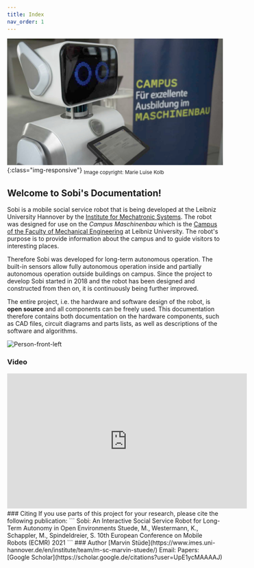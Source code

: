 ```yaml
---
title: Index
nav_order: 1
---
```

![Sobi-Header](/images/cmg_opening.jpg){:class="img-responsive"}
<sub>Image copyright: Marie Luise Kolb</sub>
## Welcome to Sobi's Documentation!
Sobi is a mobile social service robot that is being developed at the Leibniz University Hannover by the [Institute for Mechatronic Systems](https://www.imes.uni-hannover.de/en/). The robot was designed for use on the _Campus Maschinenbau_ which is the [Campus of the Faculty of Mechanical Engineering](https://www.maschinenbau.uni-hannover.de/en/faculty/mechanical-engineering-campus/) at Leibniz University. The robot's purpose is to provide information about the campus and to guide visitors to interesting places.

Therefore Sobi was developed for long-term autonomous operation. The built-in sensors allow fully autonomous operation inside and partially autonomous operation outside buildings on campus.
Since the project to develop Sobi started in 2018 and the robot has been designed and constructed from then on, it is continuously being further improved.

The entire project, i.e. the hardware and software design of the robot, is **open source** and all components can be freely used. This documentation therefore contains both documentation on the hardware components, such as CAD files, circuit diagrams and parts lists, as well as descriptions of the software and algorithms.


<img src="/Sobi/images/sobi_render_2.png" alt="Person-front-left" width="450"/>

### Video
<iframe width="560" height="315" src="https://www.youtube.com/embed/nn7P3g1jy2o" frameborder="0" allow="autoplay; encrypted-media" allowfullscreen></iframe>
### Citing
If you use parts of this project for your research, please cite the following publication:
```
Sobi: An Interactive Social Service Robot for Long-Term Autonomy in Open Environments
Stuede, M., Westermann, K., Schappler, M., Spindeldreier, S.
10th European Conference on Mobile Robots (ECMR) 2021
```
### Author
[Marvin Stüde](https://www.imes.uni-hannover.de/en/institute/team/m-sc-marvin-stuede/)
Email: <Marvin.Stuede@imes.uni-hannover.de>
Papers: [Google Scholar](https://scholar.google.de/citations?user=UpE1ycMAAAAJ)
